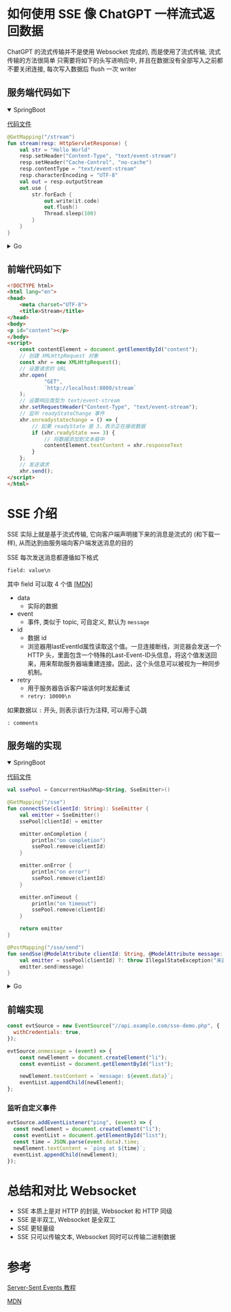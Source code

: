 # 如何使用 SSE 像 ChatGPT 一样流式返回数据

ChatGPT 的流式传输并不是使用 Websocket 完成的, 而是使用了流式传输, 流式传输的方法很简单
只需要将如下的头写进响应中, 并且在数据没有全部写入之前都不要关闭连接, 每次写入数据后 flush 一次 writer

## 服务端代码如下
<details open>

<summary>SpringBoot</summary>

[代码文件](../src/main/kotlin/zone/annie/blogcontent/StreamController.kt)

```kotlin
@GetMapping("/stream")
fun stream(resp: HttpServletResponse) {
    val str = "Hello World"
    resp.setHeader("Content-Type", "text/event-stream")
    resp.setHeader("Cache-Control", "no-cache")
    resp.contentType = "text/event-stream"
    resp.characterEncoding = "UTF-8"
    val out = resp.outputStream
    out.use {
        str.forEach {
            out.write(it.code)
            out.flush()
            Thread.sleep(100)
        }
    }
}
```

</details>

<details>

<summary>Go</summary>

[代码文件](../go/stream/stream_test.go)

```go
func serve() {
	mux := http.NewServeMux()
	mux.HandleFunc("/stream", func(w http.ResponseWriter, r *http.Request) {
		str := "Hello World!"

		header := w.Header()
		header.Set("Content-Type", "text/event-stream;charset=UTF-8")
		header.Set("Cache-Control", "no-cache")
		header.Set("Connection", "keep-alive")

		flusher := w.(http.Flusher)

		for _, s := range str {
			_, err := w.Write([]byte{byte(s)})
			if err != nil {
				panic(err)
			}
			flusher.Flush()
			time.Sleep(time.Millisecond * 100)
		}
	})
	
	// 注意跨域

	fmt.Println("Server running on http://localhost:8080")
	err := http.ListenAndServe(":8080", handler)
	if err != nil {
		panic(err)
	}
}
```

</details>

## 前端代码如下
```html
<!DOCTYPE html>
<html lang="en">
<head>
    <meta charset="UTF-8">
    <title>Stream</title>
</head>
<body>
<p id="content"></p>
</body>
<script>
    const contentElement = document.getElementById("content");
    // 创建 XMLHttpRequest 对象
    const xhr = new XMLHttpRequest();
    // 设置请求的 URL
    xhr.open(
            "GET",
            `http://localhost:8080/stream`
    );
    // 设置响应类型为 text/event-stream
    xhr.setRequestHeader("Content-Type", "text/event-stream");
    // 监听 readyStateChange 事件
    xhr.onreadystatechange = () => {
        // 如果 readyState 是 3，表示正在接收数据
        if (xhr.readyState === 3) {
            // 将数据添加到文本框中
            contentElement.textContent = xhr.responseText
        }
    };
    // 发送请求
    xhr.send();
</script>
</html>
```
# SSE 介绍
SSE 实际上就是基于流式传输, 它向客户端声明接下来的消息是流式的 (和下载一样), 从而达到由服务端向客户端发送消息的目的

SSE 每次发送消息都遵循如下格式
```
field: value\n
```
其中 field 可以取 4 个值 [[MDN]](https://developer.mozilla.org/en-US/docs/Web/API/Server-sent_events/Using_server-sent_events#event_stream_format)
- data
  - 实际的数据
- event
  - 事件, 类似于 topic, 可自定义, 默认为 `message`
- id
  - 数据 id
  - 浏览器用lastEventId属性读取这个值。一旦连接断线，浏览器会发送一个 HTTP 头，里面包含一个特殊的Last-Event-ID头信息，将这个值发送回来，用来帮助服务器端重建连接。因此，这个头信息可以被视为一种同步机制。
- retry
  - 用于服务器告诉客户端该何时发起重试
  - `retry: 10000\n`

如果数据以 `:` 开头, 则表示该行为注释, 可以用于心跳
```
: comments
```

## 服务端的实现
<details open>

<summary>SpringBoot</summary>

[代码文件](../src/main/kotlin/zone/annie/blogcontent/StreamController.kt)

```kotlin
val ssePool = ConcurrentHashMap<String, SseEmitter>()

@GetMapping("/sse")
fun connectSse(clientId: String): SseEmitter {
    val emitter = SseEmitter()
    ssePool[clientId] = emitter

    emitter.onCompletion {
        println("on completion")
        ssePool.remove(clientId)
    }

    emitter.onError {
        println("on error")
        ssePool.remove(clientId)
    }

    emitter.onTimeout {
        println("on timeout")
        ssePool.remove(clientId)
    }

    return emitter
}

@PostMapping("/sse/send")
fun sendSse(@ModelAttribute clientId: String, @ModelAttribute message: String) {
    val emitter = ssePool[clientId] ?: throw IllegalStateException("未连接")
    emitter.send(message)
}
```

</details>

<details>

<summary>Go</summary>

[代码文件](../go/stream/stream_test.go)

Go SDK 中的 http 包中没有默认的 SSE 实现, 所以按格式返回就可以

Gin 对此做了一些简单的封装
```go
func serveGin() {
	e := gin.Default()
	e.GET("/", func(c *gin.Context) {
		str := "Hello, World!"
		c.Writer.Header().Set("Content-Type", "text/event-stream")
		c.Writer.Header().Set("Cache-Control", "no-cache")
		c.Writer.Header().Set("Connection", "keep-alive")

		for _, s := range str {
			for i := 0; i < 10; i++ {
				c.SSEvent("message", s)
				c.Writer.Flush()
				time.Sleep(1 * time.Second)
			}
		}
	})
	err := e.Run(":8080")
	if err != nil {
		return 
	}
}
```

</details>


## 前端实现
```js
const evtSource = new EventSource("//api.example.com/sse-demo.php", {
  withCredentials: true,
});

evtSource.onmessage = (event) => {
    const newElement = document.createElement("li");
    const eventList = document.getElementById("list");

    newElement.textContent = `message: ${event.data}`;
    eventList.appendChild(newElement);
};
```

### 监听自定义事件
```js
evtSource.addEventListener("ping", (event) => {
  const newElement = document.createElement("li");
  const eventList = document.getElementById("list");
  const time = JSON.parse(event.data).time;
  newElement.textContent = `ping at ${time}`;
  eventList.appendChild(newElement);
});
```

# 总结和对比 Websocket
- SSE 本质上是对 HTTP 的封装, Websocket 和 HTTP 同级
- SSE 是半双工, Websocket 是全双工
- SSE 更轻量级
- SSE 只可以传输文本, Websocket 同时可以传输二进制数据

# 参考
[Server-Sent Events 教程](https://www.ruanyifeng.com/blog/2017/05/server-sent_events.html)

[MDN](https://developer.mozilla.org/en-US/docs/Web/API/Server-sent_events)

